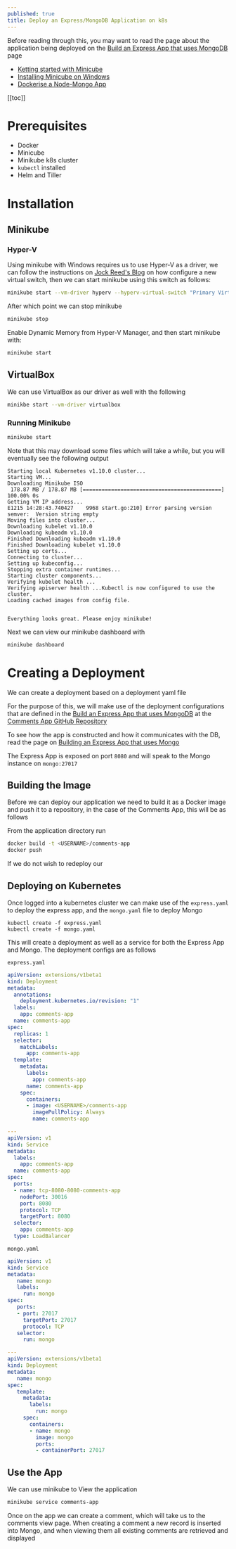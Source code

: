 ```yaml
---
published: true
title: Deploy an Express/MongoDB Application on k8s
---
```


Before reading through this, you may want to read the page about the application being deployed on the [Build an Express App that uses MongoDB](/docs/containers-and-microservices/build-an-express-app-with-mongo) page

- [Ketting started with Minicube](https://docs.bitnami.com/kubernetes/get-started-kubernetes/#option-1-install-minikube)
- [Installing Minicube on Windows](https://medium.com/@JockDaRock/minikube-on-windows-10-with-hyper-v-6ef0f4dc158c)
- [Dockerise a Node-Mongo App](https://medium.com/statuscode/dockerising-a-node-js-and-mongodb-app-d22047e2806f)

[[toc]]

# Prerequisites

- Docker
- Minicube
- Minikube k8s cluster
- `kubectl` installed
- Helm and Tiller

# Installation

## Minikube

### Hyper-V

Using minikube with Windows requires us to use Hyper-V as a driver, we can follow the instructions on [Jock Reed's Blog](https://medium.com/@JockDaRock/minikube-on-windows-10-with-hyper-v-6ef0f4dc158c) on how configure a new virtual switch, then we can start minikube using this switch as follows:

```bash
minikube start --vm-driver hyperv --hyperv-virtual-switch "Primary Virtual Switch"
```

After which point we can stop minikube

```bash
minikube stop
```

Enable Dynamic Memory from Hyper-V Manager, and then start minikube with:

```bash
minikube start 
```
## VirtualBox

We can use VirtualBox as our driver as well with the following

```bash
minikbe start --vm-driver virtualbox
```
### Running Minikube

```bash
minikube start
```

Note that this may download some files which will take a while, but you will eventually see the following output

```
Starting local Kubernetes v1.10.0 cluster...
Starting VM...
Downloading Minikube ISO
 178.87 MB / 178.87 MB [============================================] 100.00% 0s
Getting VM IP address...
E1215 14:28:43.740427    9968 start.go:210] Error parsing version semver:  Version string empty
Moving files into cluster...
Downloading kubelet v1.10.0
Downloading kubeadm v1.10.0
Finished Downloading kubeadm v1.10.0
Finished Downloading kubelet v1.10.0
Setting up certs...
Connecting to cluster...
Setting up kubeconfig...
Stopping extra container runtimes...
Starting cluster components...
Verifying kubelet health ...
Verifying apiserver health ...Kubectl is now configured to use the cluster.
Loading cached images from config file.


Everything looks great. Please enjoy minikube!
```

Next we can view our minikube dashboard with

```bash
minikube dashboard
```

# Creating a Deployment

We can create a deployment based on a deployment yaml file

For the purpose of this, we will make use of the deployment configurations that are defined in the [Build an Express App that uses MongoDB](/docs/containers-and-microservices/build-an-express-app-with-mongo) at the [Comments App GitHub Repository](https://github.com/nabeelvalley/CommentsApp)

To see how the app is constructed and how it communicates with the DB, read the page on [Building an Express App that uses Mongo](/docs/containers-and-microservices/build-an-express-app-with-mongo)

The Express App is exposed on port `8080` and will speak to the Mongo instance on `mongo:27017`

## Building the Image

Before we can deploy our application we need to build it as a Docker image and push it to a repository, in the case of the Comments App, this will be as follows

From the application directory run

```bash
docker build -t <USERNAME>/comments-app
docker push
```

If we do not wish to redeploy our

## Deploying on Kubernetes

Once logged into a kubernetes cluster we can make use of the `express.yaml` to deploy the express app, and the `mongo.yaml` file to deploy Mongo

```
kubectl create -f express.yaml
kubectl create -f mongo.yaml
```

This will create a deployment as well as a service for both the Express App and Mongo. The deployment configs are as follows

`express.yaml`
```yaml
apiVersion: extensions/v1beta1
kind: Deployment
metadata:
  annotations:
    deployment.kubernetes.io/revision: "1"
  labels:
    app: comments-app
  name: comments-app
spec:
  replicas: 1
  selector:
    matchLabels:
      app: comments-app
  template:
    metadata:
      labels:
        app: comments-app
      name: comments-app
    spec:
      containers:
      - image: <USERNAME>/comments-app
        imagePullPolicy: Always
        name: comments-app

---
apiVersion: v1
kind: Service
metadata:
  labels:
    app: comments-app
  name: comments-app
spec:
  ports:
  - name: tcp-8080-8080-comments-app
    nodePort: 30016
    port: 8080
    protocol: TCP
    targetPort: 8080
  selector:
    app: comments-app
  type: LoadBalancer
```


`mongo.yaml`
```yaml
apiVersion: v1
kind: Service
metadata:
   name: mongo
   labels:
     run: mongo
spec:
   ports:
   - port: 27017
     targetPort: 27017
     protocol: TCP
   selector:
     run: mongo

---
apiVersion: extensions/v1beta1
kind: Deployment
metadata:
   name: mongo
spec:
   template:
     metadata:
       labels:
         run: mongo
     spec:
       containers:
       - name: mongo
         image: mongo
         ports:
         - containerPort: 27017
```

## Use the App

We can use minikube to View the application

```bash
minikube service comments-app
```

Once on the app we can create a comment, which will take us to the comments view page. When creating a comment a new record is inserted into Mongo, and when viewing them all existing comments are retrieved and displayed